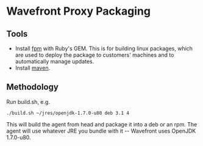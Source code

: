 Wavefront Proxy Packaging
=========================

Tools
-----
* Install [fpm](https://github.com/jordansissel/fpm) with Ruby's GEM. This is
  for building linux packages, which are used to deploy the package to
  customers' machines and to automatically manage updates.
* Install [maven](https://maven.apache.org/index.html).

Methodology
-----------
Run build.sh, e.g.

    ./build.sh ~/jres/openjdk-1.7.0-u80 deb 3.1 4

This will build the agent from head and package it into a deb or an rpm. The agent will use whatever JRE
you bundle with it -- Wavefront uses OpenJDK 1.7.0-u80.
